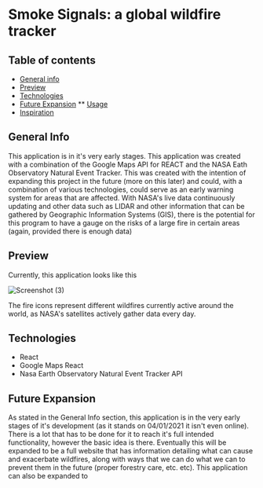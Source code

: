 # Smoke Signals: a global wildfire tracker

## Table of contents
* [General info](#general-info)
* [Preview](#preview)
* [Technologies](#technologies)
* [Future Expansion](#Future-Expansion)
 ** [Usage](#Usage)
* [Inspiration](#Usage)

## General Info

This application is in it's very early stages. This application was created with a combination of the Google Maps API for REACT and the NASA Eath Observatory Natural Event Tracker. This was created with the intention of expanding this project in the future (more on this later) and could, with a combination of various technologies, could serve as an early warning system for areas that are affected. With NASA's live data continuously updating and other data such as LIDAR and other information that can be gathered by Geographic Information Systems (GIS), there is the potential for this program to have a gauge on the risks of a large fire in certain areas (again, provided there is enough data)

## Preview

Currently, this application looks like this

![Screenshot (3)](https://user-images.githubusercontent.com/69326962/113350664-609ab700-92ff-11eb-92c5-c4d0fbac439e.png)

The fire icons represent different wildfires currently active around the world, as NASA's satellites actively gather data every day.

## Technologies
* React
* Google Maps React
* Nasa Earth Observatory Natural Event Tracker API

## Future Expansion

As stated in the General Info section, this application is in the very early stages of it's development (as it stands on 04/01/2021 it isn't even online). There is a lot that has to be done for it to reach it's full intended functionality, however the basic idea is there. Eventually this will be expanded to be a full website that has information detailing what can cause and exacerbate wildfires, along with ways that we can do what we can to prevent them in the future (proper forestry care, etc. etc). This application can also be expanded to 
